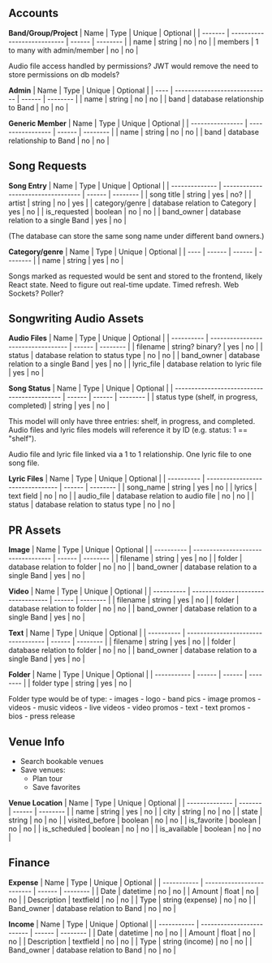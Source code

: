 ## Accounts

**Band/Group/Project**
| Name    | Type                        | Unique | Optional |
| ------- | --------------------------- | ------ | -------- |
| name    | string                      | no     | no       |
| members | 1 to many with admin/member | no     | no       | 

Audio file access handled by permissions? JWT would remove the need to store permissions on db models?

**Admin**
| Name | Type                          | Unique | Optional |
| ---- | ----------------------------- | ------ | -------- |
| name | string                        | no     | no       |
| band | database relationship to Band | no     | no       | 

**Generic Member**
| Name             | Type              | Unique | Optional |
| ---------------- | ----------------- | ------ | -------- |
| name             | string            | no     | no       |
| band | database relationship to Band | no     | no       | 

## Song Requests

**Song Entry**
| Name           | Type                               | Unique | Optional |
| -------------- | ---------------------------------- | ------ | -------- |
| song title     | string                             | yes    | no?      |
| artist         | string                             | no     | yes      | 
| category/genre | database relation to Category      | yes    | no       |
| is_requested   | boolean                            | no     | no       |
| band_owner     | database relation to a single Band | yes    | no       |

(The database can store the same song name under different band owners.)

**Category/genre**
| Name | Type   | Unique | Optional |
| ---- | ------ | ------ | -------- |
| name | string | yes    | no       | 

Songs marked as requested would be sent and stored to the frontend, likely React state. Need to figure out real-time update. Timed refresh. Web Sockets? Poller?

## Songwriting Audio Assets

**Audio Files**
| Name       | Type                               | Unique | Optional |
| ---------- | ---------------------------------- | ------ | -------- |
| filename   | string? binary?                    | yes    | no       |
| status     | database relation to status type   | no     | no       |
| band_owner | database relation to a single Band | yes    | no       |
| lyric_file | database relation to lyric file    | yes    | no       |

**Song Status**
| Name                                        | Type   | Unique | Optional |
| ------------------------------------------- | ------ | ------ | -------- |
| status type (shelf, in progress, completed) | string | yes    | no       | 

This model will only have three entries: shelf, in progress, and completed. Audio files and lyric files models will reference it by ID (e.g. status: 1 == "shelf").

Audio file and lyric file linked via a 1 to 1 relationship. One lyric file to one song file.

**Lyric Files**
| Name       | Type                             | Unique | Optional | 
| ---------- | -------------------------------- | ------ | -------- | 
| song_name  | string                           | yes    | no       | 
| lyrics     | text field                       | no     | no       | 
| audio_file | database relation to audio file  | no     | no       | 
| status     | database relation to status type | no     | no       | 

## PR Assets

**Image**
| Name       | Type                               | Unique | Optional |
| ---------- | ---------------------------------- | ------ | -------- |
| filename   | string                             | yes    | no       |
| folder     | database relation to folder        | no     | no       |
| band_owner | database relation to a single Band | yes    | no       |

**Video**
| Name       | Type                               | Unique | Optional |
| ---------- | ---------------------------------- | ------ | -------- |
| filename   | string                             | yes    | no       |
| folder     | database relation to folder        | no     | no       |
| band_owner | database relation to a single Band | yes    | no       |

**Text**
| Name       | Type                               | Unique | Optional |
| ---------- | ---------------------------------- | ------ | -------- |
| filename   | string                             | yes    | no       |
| folder     | database relation to folder        | no     | no       |
| band_owner | database relation to a single Band | yes    | no       |

**Folder**
| Name        | Type   | Unique | Optional |
| ----------- | ------ | ------ | -------- |
| folder type | string | yes    | no       |

Folder type would be of type:
	- images
		- logo
		- band pics
		- image promos
	- videos
		- music videos
		- live videos
		- video promos
	- text
		- text promos
		- bios
		- press release

## Venue Info
* Search bookable venues
* Save venues:
	* Plan tour
	* Save favorites

**Venue Location**
| Name           | Type    | Unique | Optional |
| -------------- | ------- | ------ | -------- |
| name           | string  | yes    | no       |
| city           | string  | no     | no       |
| state          | string  | no     | no       |
| visited_before | boolean | no     | no       | 
| is_favorite    | boolean | no     | no       |
| is_scheduled   | boolean | no     | no       |
| is_available   | boolean | no     | no       |

## Finance

**Expense**
| Name        | Type                      | Unique | Optional |
| ----------- | ------------------------- | ------ | -------- |
| Date        | datetime                  | no     | no       |
| Amount      | float                     | no     | no       |
| Description | textfield                 | no     | no       |
| Type        | string (expense)          | no     | no       |
| Band_owner  | database relation to Band | no     | no       |

**Income**
| Name        | Type                      | Unique | Optional |
| ----------- | ------------------------- | ------ | -------- |
| Date        | datetime                  | no     | no       |
| Amount      | float                     | no     | no       |
| Description | textfield                 | no     | no       |
| Type        | string (income)           | no     | no       |
| Band_owner  | database relation to Band | no     | no       |
